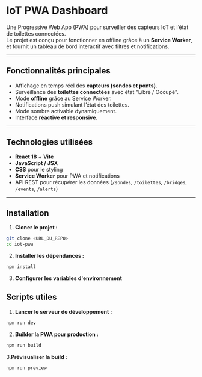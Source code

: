 # IoT PWA Dashboard

Une Progressive Web App (PWA) pour surveiller des capteurs IoT et l’état de toilettes connectées.  
Le projet est conçu pour fonctionner en offline grâce à un **Service Worker**, et fournit un tableau de bord interactif avec filtres et notifications.

---

## Fonctionnalités principales

- Affichage en temps réel des **capteurs (sondes et ponts)**.
- Surveillance des **toilettes connectées** avec état "Libre / Occupé".
- Mode **offline** grâce au Service Worker.
- Notifications push simulant l’état des toilettes.
- Mode sombre activable dynamiquement.
- Interface **réactive et responsive**.

---

## Technologies utilisées

- **React 18** + **Vite**
- **JavaScript / JSX**
- **CSS** pour le styling
- **Service Worker** pour PWA et notifications
- API REST pour récupérer les données (`/sondes`, `/toilettes`, `/bridges`, `/events`, `/alerts`)

---

## Installation

1. **Cloner le projet :**
```bash 
git clone <URL_DU_REPO>
cd iot-pwa 
```
2. **Installer les dépendances :**
```bash
npm install
```
3. **Configurer les variables d'environnement**
## Scripts utiles
1. **Lancer le serveur de développement :**
```bash
npm run dev
```
2. **Builder la PWA pour production :**
```bash
npm run build
```
3.**Prévisualiser la build :**
```bash
npm run preview
```